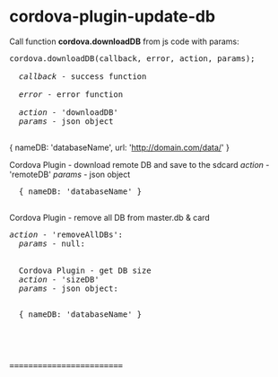 cordova-plugin-update-db
========================


Call function <b>cordova.downloadDB</b> from js code with params:

  <pre>cordova.downloadDB(callback, error, action, params);
  
  <i>callback</i> - success function<br/>
  <i>error</i> - error function<br/>
  <i>action</i> - 'downloadDB'
  <i>params</i> - json object
  </pre>
  {
    nameDB: 'databaseName', 
    url: 'http://domain.com/data/' 
  }</pre>
  
  Cordova Plugin - download remote DB and save to the sdcard
  <i>action</i> - 'remoteDB'
  <i>params</i> - json object
  <pre>
  { nameDB: 'databaseName' }
  </pre>
  
  
  Cordova Plugin - remove all DB from master.db & card
  <pre><i>action</i> - 'removeAllDBs': 
  <i>params</i> - null: 
  
  
  Cordova Plugin - get DB size
  <i>action</i> - 'sizeDB'
  <i>params</i> - json object:
  <pre>
  { nameDB: 'databaseName' }
  </pre>
  
========================

